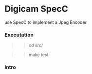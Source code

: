 Digicam SpecC
=============

use SpecC to implement a Jpeg Encoder

### Executation

>> cd src/

>> make test

### Intro

